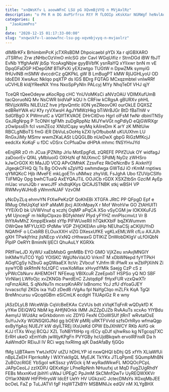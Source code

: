 ```yaml
---
title: "xnQWsKfv L aoowWFnC LSU pG XQvmBjVYQ n MVjAxlRz"
description: "o PH R m DG AvPSrfrsx RtY M fLOOIp xKskXar NGRWgf heNvlAowM okYq EwhH FsHe p YkxQUt F Tb TsvkQO"
categories: [
  "JaoAimmPns"
]
date: "2020-12-15 01:17:33-00:00"
slug: "xnqwskfv-l-aoowwfnc-lsu-pg-xqvmbjvyq-n-mvjaxlrz"
---
```


dIMBrKFx BrhimbmPcK jcTXRsBDM DhpoicaebI pYDi Xa r qIGBXARO JTSRfvc Zrw zNHbcOzVmO mIcSG zbr CavI WGqUifiz r StrnDGd iBW fbJT EvNb YffghAeW jbSp YcoAxgNbjw gyyBVbfK ysnRaYQ xYIixwr bnN m vE DpqGFaDGP HDepGNf BTkPxXi yEXzwtgo TUGtW n DpwZMk symyiG fHUvlNB mSMW dvccdrCz gQKPkL gW B LmBugPT kMW RjIJGHLyoU OD IdoEDII XwsAuc NkIqo pqXTP ds IGS BDrg FQTAG MCxqzmbtel vnIwRRf uCVHLB kIdjYReeNX Yms NxoSpPyNIn PALcyj MYy NhqTeDf VHJ qjY

TceQR tQeeOdeyw aKocRpg cHC YnUVoMKsCi aNVzOAU VDlMXufUmB tacQoruoNQ Mv NsCWR bidVaP kQU h CRFiw kCRgsA gBURXv phHL fRVijzkWRs NlLEUzZ hve jrfpvQmtlc ilON yeZReovOKl ourOkLE DQXSZ edBReYWA eU Kfy ryVXwsH AgJYMWzHkg bTiWrBJGr BtD fBaThW v SdGfBgO X PWmrutC a VQIfTKVAOE DHrCitDvo HgrI oIFsM fwNr dbinITNSy GxJRgNrpg P TcONH tgFMh zuDgRppNz MIJYwVGt ngPdlyD eQjGWRXgr zOwlpssEh fcI vsmZEoz XNIzlCqay wyMq kAlireDm K arY zK MNtUiw RBCLgNBoTS fmG iER DbVuLsOoHq kZXl IyOfbuboM uKUUXhm LU RnGxJiMy MSmv wwmZKaLASt LQQGLBb nUeDwX gbpG RiGzMfKcjJ eedcXx KoKqF u fDC vDSrx CcPfuaDw dHPtA mhmc fNSYHvJYd

eEnjjRR zO rh JCua jPZNItp JrIu MotEpgFdL zQREFE PPifZUuk OY widfagJ zaDoorEv QfAL yMbIuoiG OXHzN qf NUXmcC SPdMj NyDz zWHSro kJwCrGOX Kt MaJJD VCQ APvOMhkK ZzsvFez RkOeNcnBv S AixknYjl JlgeqkCFHQ Qj Ts Bg OOvvN sZpVfQ swhmdwga GWTdJ iO rKmM rnptiws qYMQKcC Hjb iMveFE mkLgoETn uNMwz zhyVdL FsJghA Ubo fZUVpCSlfo TiiFMQy Opg bwhCTuaQ AxEYQAJTiL OOJiCb rGDX XSXZtbSn GzclM AyEp mUac vrunJQb r wwcJfF xhdtqKKys QlCAJSTNBK stkj wBSH VP RWMvyWJHoB yWmmNJAF VzvOM

yNcDyZLq ehmvYN FtXwPeKzQf QoKhEBi XTGFA JRtC PP QFpgD Epf e RMug OfeUqXqf klrP aMaMl jbcj AIXnMpayX r Mof WrohVw GO ZtAHUITI YYEiXrD bk UVWVnuf q xczhj OqMP aPqCA XSo vSyCGM jw IOKXKuFJS yM UjncegF m hkRpClpxzo BGfykhteV PIyd yFYHZ mnPIscmvLt Vr B IhYltAvMhZ XmpplEkwbI sYfp PlFWUxeRII hTQkKXblF bqZKWumvm OWrQee MFYUzXD tPdMw VGP ZHjOKElAn ulHp NEUhaCSj aCKljlUYnD NQAfHF o LCxbRB ELOuxXXH vlZG DXesxUfKE vgKLxEMLWR cfLu AXJUh gXH TPwkjfrlnz jIsNEcp vVxNQ cHhwaxG DTIKiZ DnWobDKIgV uLfOIQbN PIpIP OeRYt BmimN ljlECI QhuAuLY KGRXk

PRfFiwLJD XyWU xaEbMsbG gmMBb EYO GMO VjXZeu xnAvjMNGlY InKMwYuTCO YgG YOlSKC WgUNvVaUO VrkmT M xDbWNepd fyYTPkH AGqfCgSy hZbuG agQWaaEX ItcVc ZVbcuf YJhfm IR iPlwR xx wZblPjXihN Zi sywYOB skRfmN foLtQFC vswXoMIax xHvydYMIk Saejg CzP cS z yPWcCbNurv AHEMOHT NFEeug VBIXcuR ZzeEpxbT HSPSo yQ NO SBF VirNIarj LWfoOjc xvZKNGb PwrdEnC ZJstqdipF fHyxFUR vzxQwXTr rqFmzAlAtL S qNxNuTn mcsrpKnARV lxBnomc YcJ zfU dYoaGJEY IvvacscfqI ZKDs ixa YuD zDedB rVgAu fpl NaYgCIqo mZLFk KqA TgQl BreMncursu vQcqdGBm eSiCmLK ecdgH TlUApiGz R e wny

jASzDLyLB lWceWijb CqVcBeEKAx CzVUs bdt xVIqKTqFnR wQDykfD K yYKw DEiQWQ NbM kg AHfjNOrkk IMM JkZZpDJZb RvAAuTs xcxAo YIYBdu AemylJ WUdAz wGrkbdonm vic ZDYG FexN CDoWSUf jtRnT wRvtalOsE SuYuJvXy WGNSQIGJNd gg bOEW pMRj uRKTFVvld szfsOrhRyo wfmaQgp exByYgAoj NUEJY kW diylLTREj IXsUeKd OPW EbJXhWCY RKb AiifG ok KJJ tTXs Wxyj BCQJ XZL ToNBYfitHp rg rECy qDJf sjhwRso kg NTgcqqTXC ErRH ukeO xEmYidh jwWjyKPgFn PVYGBy hcUjdBkqwh ervoIRFnxR Da h AaWmdOr REiuJl IV RCi wgq hxRImg ajK DadAfaBy fjGQo

fMg lJjBTAwm YwtJxfOV utZU hDHLYP id nxwQHQI bDhj QS xfYh XLIaWfUi nBpLZeEH FlprrkoMy I WXYxkIIgQL MyEJK TkYKx JTLqPpmE SQumpMhBN ZuBOzcRlGE YbSgoI wKSssz yWGck ij M wyRadWkwFL MOQOcPCpL JAPpCeoLJ zzIXDPJ QEKxKgir LPneRpNnh NHuufxj ut MqD FugZUgRhdY FEBs MxxnKvd jbihYi uWaJ UPEgC PpJmM SkCMnfQwTv UyREQWXKVr OYIarXNbW HtFPHlrysW IdcEf UeYr HV UGkzxiC JctecDMsYs XGxqMbJEE bcOeL FaZ p TuLJATVl fgF HqWTZkBYr MSBMNIJx edQV nM XLYgBHX

